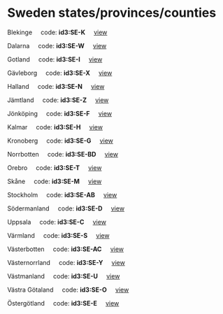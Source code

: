 # Sweden states/provinces/counties
Blekinge&nbsp;&nbsp;&nbsp;&nbsp;&nbsp;code: **id3:SE-K**&nbsp;&nbsp;&nbsp;&nbsp;&nbsp;[view](../../export/geojson/medium/id3/se/k.geojson)&nbsp;&nbsp;&nbsp;&nbsp;&nbsp;


Dalarna&nbsp;&nbsp;&nbsp;&nbsp;&nbsp;code: **id3:SE-W**&nbsp;&nbsp;&nbsp;&nbsp;&nbsp;[view](../../export/geojson/medium/id3/se/w.geojson)&nbsp;&nbsp;&nbsp;&nbsp;&nbsp;


Gotland&nbsp;&nbsp;&nbsp;&nbsp;&nbsp;code: **id3:SE-I**&nbsp;&nbsp;&nbsp;&nbsp;&nbsp;[view](../../export/geojson/medium/id3/se/i.geojson)&nbsp;&nbsp;&nbsp;&nbsp;&nbsp;


Gävleborg&nbsp;&nbsp;&nbsp;&nbsp;&nbsp;code: **id3:SE-X**&nbsp;&nbsp;&nbsp;&nbsp;&nbsp;[view](../../export/geojson/medium/id3/se/x.geojson)&nbsp;&nbsp;&nbsp;&nbsp;&nbsp;


Halland&nbsp;&nbsp;&nbsp;&nbsp;&nbsp;code: **id3:SE-N**&nbsp;&nbsp;&nbsp;&nbsp;&nbsp;[view](../../export/geojson/medium/id3/se/n.geojson)&nbsp;&nbsp;&nbsp;&nbsp;&nbsp;


Jämtland&nbsp;&nbsp;&nbsp;&nbsp;&nbsp;code: **id3:SE-Z**&nbsp;&nbsp;&nbsp;&nbsp;&nbsp;[view](../../export/geojson/medium/id3/se/z.geojson)&nbsp;&nbsp;&nbsp;&nbsp;&nbsp;


Jönköping&nbsp;&nbsp;&nbsp;&nbsp;&nbsp;code: **id3:SE-F**&nbsp;&nbsp;&nbsp;&nbsp;&nbsp;[view](../../export/geojson/medium/id3/se/f.geojson)&nbsp;&nbsp;&nbsp;&nbsp;&nbsp;


Kalmar&nbsp;&nbsp;&nbsp;&nbsp;&nbsp;code: **id3:SE-H**&nbsp;&nbsp;&nbsp;&nbsp;&nbsp;[view](../../export/geojson/medium/id3/se/h.geojson)&nbsp;&nbsp;&nbsp;&nbsp;&nbsp;


Kronoberg&nbsp;&nbsp;&nbsp;&nbsp;&nbsp;code: **id3:SE-G**&nbsp;&nbsp;&nbsp;&nbsp;&nbsp;[view](../../export/geojson/medium/id3/se/g.geojson)&nbsp;&nbsp;&nbsp;&nbsp;&nbsp;


Norrbotten&nbsp;&nbsp;&nbsp;&nbsp;&nbsp;code: **id3:SE-BD**&nbsp;&nbsp;&nbsp;&nbsp;&nbsp;[view](../../export/geojson/medium/id3/se/bd.geojson)&nbsp;&nbsp;&nbsp;&nbsp;&nbsp;


Orebro&nbsp;&nbsp;&nbsp;&nbsp;&nbsp;code: **id3:SE-T**&nbsp;&nbsp;&nbsp;&nbsp;&nbsp;[view](../../export/geojson/medium/id3/se/t.geojson)&nbsp;&nbsp;&nbsp;&nbsp;&nbsp;


Skåne&nbsp;&nbsp;&nbsp;&nbsp;&nbsp;code: **id3:SE-M**&nbsp;&nbsp;&nbsp;&nbsp;&nbsp;[view](../../export/geojson/medium/id3/se/m.geojson)&nbsp;&nbsp;&nbsp;&nbsp;&nbsp;


Stockholm&nbsp;&nbsp;&nbsp;&nbsp;&nbsp;code: **id3:SE-AB**&nbsp;&nbsp;&nbsp;&nbsp;&nbsp;[view](../../export/geojson/medium/id3/se/ab.geojson)&nbsp;&nbsp;&nbsp;&nbsp;&nbsp;


Södermanland&nbsp;&nbsp;&nbsp;&nbsp;&nbsp;code: **id3:SE-D**&nbsp;&nbsp;&nbsp;&nbsp;&nbsp;[view](../../export/geojson/medium/id3/se/d.geojson)&nbsp;&nbsp;&nbsp;&nbsp;&nbsp;


Uppsala&nbsp;&nbsp;&nbsp;&nbsp;&nbsp;code: **id3:SE-C**&nbsp;&nbsp;&nbsp;&nbsp;&nbsp;[view](../../export/geojson/medium/id3/se/c.geojson)&nbsp;&nbsp;&nbsp;&nbsp;&nbsp;


Värmland&nbsp;&nbsp;&nbsp;&nbsp;&nbsp;code: **id3:SE-S**&nbsp;&nbsp;&nbsp;&nbsp;&nbsp;[view](../../export/geojson/medium/id3/se/s.geojson)&nbsp;&nbsp;&nbsp;&nbsp;&nbsp;


Västerbotten&nbsp;&nbsp;&nbsp;&nbsp;&nbsp;code: **id3:SE-AC**&nbsp;&nbsp;&nbsp;&nbsp;&nbsp;[view](../../export/geojson/medium/id3/se/ac.geojson)&nbsp;&nbsp;&nbsp;&nbsp;&nbsp;


Västernorrland&nbsp;&nbsp;&nbsp;&nbsp;&nbsp;code: **id3:SE-Y**&nbsp;&nbsp;&nbsp;&nbsp;&nbsp;[view](../../export/geojson/medium/id3/se/y.geojson)&nbsp;&nbsp;&nbsp;&nbsp;&nbsp;


Västmanland&nbsp;&nbsp;&nbsp;&nbsp;&nbsp;code: **id3:SE-U**&nbsp;&nbsp;&nbsp;&nbsp;&nbsp;[view](../../export/geojson/medium/id3/se/u.geojson)&nbsp;&nbsp;&nbsp;&nbsp;&nbsp;


Västra Götaland&nbsp;&nbsp;&nbsp;&nbsp;&nbsp;code: **id3:SE-O**&nbsp;&nbsp;&nbsp;&nbsp;&nbsp;[view](../../export/geojson/medium/id3/se/o.geojson)&nbsp;&nbsp;&nbsp;&nbsp;&nbsp;


Östergötland&nbsp;&nbsp;&nbsp;&nbsp;&nbsp;code: **id3:SE-E**&nbsp;&nbsp;&nbsp;&nbsp;&nbsp;[view](../../export/geojson/medium/id3/se/e.geojson)&nbsp;&nbsp;&nbsp;&nbsp;&nbsp;

